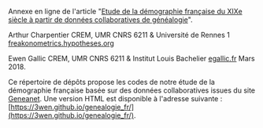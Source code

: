 Annexe en ligne de l'article "[Etude de la démographie française du XIXe siècle à partir de données collaboratives de généalogie](https://hal.archives-ouvertes.fr/hal-01724269/)".

Arthur Charpentier
CREM, UMR CNRS 6211 & Université de Rennes 1
[freakonometrics.hypotheses.org](http://freakonometrics.hypotheses.org/)

Ewen Gallic
CREM, UMR CNRS 6211 & Institut Louis Bachelier
[egallic.fr](http://egallic.fr/en/a_propos/)
Mars 2018.

Ce répertoire de dépôts propose les codes de notre étude de la démographie française basée sur des données collaboratives issues du site [Geneanet](https://www.geneanet.org/).
Une version HTML est disponible à l'adresse suivante : [https://3wen.github.io/genealogie_fr/](https://3wen.github.io/genealogie_fr/).

